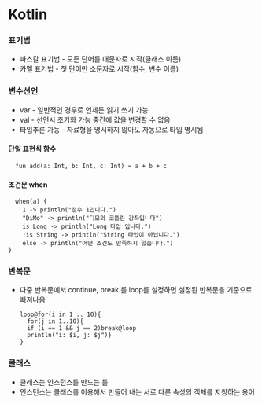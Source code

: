 # Kotlin
### 표기법
 * 파스칼 표기법  - 모든 단어를 대문자로 시작(클래스 이름)
 * 카멜 표기법    - 첫 단어만 소문자로 시작(함수, 변수 이름)
### 변수선언
 * var - 일반적인 경우로 언제든 읽기 쓰기 가능
 * val - 선언시 초기화 가능 중간에 값을 변경할 수 없음
 * 타입추론 가능 - 자료형을 명시하지 않아도 자동으로 타입 명시됨
#### 단일 표현식 함수
      fun add(a: Int, b: Int, c: Int) = a + b + c
#### 조건문 when
      when(a) {
        1 -> println("점수 1입니다.")
        "DiMo" -> println("디모의 코틀린 강좌입니다")
        is Long -> println("Long 타입 입니다.")
        !is String -> println("String 타입이 아닙니다.")
        else -> println("어떤 조건도 만족하지 않습니다.")
    }
### 반복문
* 다중 반복문에서 continue, break 를 loop를 설정하면 설정된 반복문을 기준으로 빠져나옴    
      
      loop@for(i in 1 .. 10){
        for(j in 1..10){
        if (i == 1 && j == 2)break@loop
        println("i: $i, j: $j")}
      }
### 클래스
* 클래스는 인스턴스를 만드는 틀
* 인스턴스는 클래스를 이용해서 만들어 내는 서로 다른 속성의 객체를 지칭하는 용어

